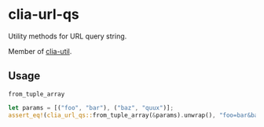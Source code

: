 # clia-url-qs

Utility methods for URL query string.

Member of [clia-util](https://github.com/clia-util).

## Usage

`from_tuple_array`

```rust
let params = [("foo", "bar"), ("baz", "quux")];
assert_eq!(clia_url_qs::from_tuple_array(&params).unwrap(), "foo=bar&baz=quux");
```
